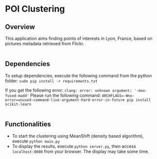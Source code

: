 POI Clustering
==============
Overview
--------
This application aims finding points of interests in Lyon, France, based on pictures metadata retrieved from Flickr.<br/><br/>

Dependencies
------------
To setup dependencies, execute the following command from the python folder:
`sudo pip install -r requirements.txt`

If you get the following error: `clang: error: unknown argument: '-mno-fused-madd'`
Please run the following command: `ARCHFLAGS=-Wno-error=unused-command-line-argument-hard-error-in-future pip install scikit-learn`<br/><br/>

Functionalities
------------
- To start the clustering using MeanShift (density based algorithm), execute `python main.py`
- To display the results, execute `python server.py`, then access `localhost:8080` from your browser. The display may take some time.
